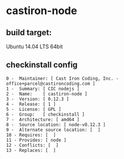 # castiron-node

## build target:
Ubuntu 14.04 LTS 64bit

## checkinstall config

```
0 -  Maintainer: [ Cast Iron Coding, Inc. - office+parcel@castironcoding.com ]
1 -  Summary: [ CIC nodejs ]
2 -  Name:    [ castiron-node ]
3 -  Version: [ 0.12.3 ]
4 -  Release: [ 1 ]
5 -  License: [ GPL ]
6 -  Group:   [ checkinstall ]
7 -  Architecture: [ amd64 ]
8 -  Source location: [ node-v0.12.3 ]
9 -  Alternate source location: [  ]
10 - Requires: [  ]
11 - Provides: [ node ]
12 - Conflicts: [  ]
13 - Replaces: [  ]
```